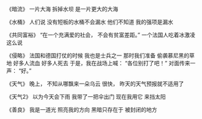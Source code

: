 
《暗流》
一片大海
拆掉水坝
是一片更大的大海


《水桶》
人们说
没有短板的水桶不会漏水
他们不知道
我的强项是漏水


《共同富裕》
“在一个充满爱的社会，
不会有贫富差距。”
一个法国人吃着冰激凌这么说


《侵略》
法国和德国打仗的时候
我也是士兵之一
那时我们准备
偷袭慕尼黑的草地
好多人流血
好多人死去
于是，我在战场上喊：
“各位别打了吧！”
对面传来一声：
“好。”


《天气》
晚上，
不知从哪飘来一朵乌云
很快，
昨天的天气预报就不适用了


《天气2》
以为今天会下雨
我带了一把伞出门
现在我用它
来挡太阳


《善良》
我是一道光
照亮我的方向
黑暗只存在于
被封闭的地方